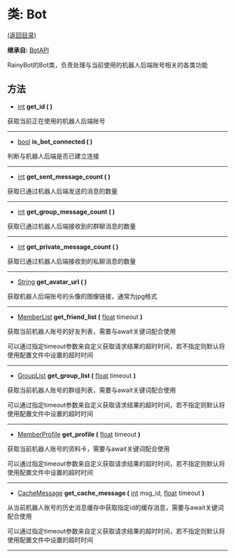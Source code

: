 # 类: Bot  
[(返回目录)](README.md)  
  
**继承自:** [BotAPI](BotAPI.md)  
  
RainyBot的Bot类，负责处理与当前使用的机器人后端账号相关的各类功能  
  
## 方法 
  
- [int](https://docs.godotengine.org/en/latest/classes/class_int.html) **get_id ( )**  
  
获取当前正在使用的机器人后端账号  
  
---  
  
- [bool](https://docs.godotengine.org/en/latest/classes/class_bool.html) **is_bot_connected ( )**  
  
判断与机器人后端是否已建立连接  
  
---  
  
- [int](https://docs.godotengine.org/en/latest/classes/class_int.html) **get_sent_message_count ( )**  
  
获取已通过机器人后端发送的消息的数量  
  
---  
  
- [int](https://docs.godotengine.org/en/latest/classes/class_int.html) **get_group_message_count ( )**  
  
获取已通过机器人后端接收到的群聊消息的数量  
  
---  
  
- [int](https://docs.godotengine.org/en/latest/classes/class_int.html) **get_private_message_count ( )**  
  
获取已通过机器人后端接收到的私聊消息的数量  
  
---  
  
- [String](https://docs.godotengine.org/en/latest/classes/class_string.html) **get_avatar_url ( )**  
  
获取机器人后端账号的头像的图像链接，通常为jpg格式  
  
---  
  
- [MemberList](MemberList.md) **get_friend_list (** [float](https://docs.godotengine.org/en/latest/classes/class_float.html) timeout **)**  
  
获取当前机器人账号的好友列表，需要与await关键词配合使用   
  
可以通过指定timeout参数来自定义获取请求结果的超时时间，若不指定则默认将使用配置文件中设置的超时时间  
  
---  
  
- [GroupList](GroupList.md) **get_group_list (** [float](https://docs.godotengine.org/en/latest/classes/class_float.html) timeout **)**  
  
获取当前机器人账号的群组列表，需要与await关键词配合使用   
  
可以通过指定timeout参数来自定义获取请求结果的超时时间，若不指定则默认将使用配置文件中设置的超时时间  
  
---  
  
- [MemberProfile](MemberProfile.md) **get_profile (** [float](https://docs.godotengine.org/en/latest/classes/class_float.html) timeout **)**  
  
获取当前机器人账号的资料卡，需要与await关键词配合使用   
  
可以通过指定timeout参数来自定义获取请求结果的超时时间，若不指定则默认将使用配置文件中设置的超时时间  
  
---  
  
- [CacheMessage](CacheMessage.md) **get_cache_message (** [int](https://docs.godotengine.org/en/latest/classes/class_int.html) msg_id, [float](https://docs.godotengine.org/en/latest/classes/class_float.html) timeout **)**  
  
从当前机器人账号的历史消息缓存中获取指定id的缓存消息，需要与await关键词配合使用   
  
可以通过指定timeout参数来自定义获取请求结果的超时时间，若不指定则默认将使用配置文件中设置的超时时间  
  
---  
  

